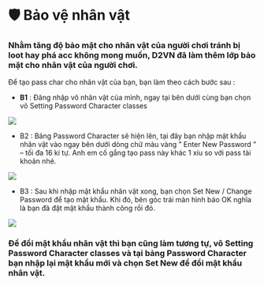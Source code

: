 # 🛡️ Bảo vệ nhân vật

### Nhằm tăng độ bảo mật cho nhân vật của người chơi tránh bị loot hay phá acc không mong muốn, D2VN đã làm thêm lớp bảo mật cho nhân vật của người chơi.

Để tạo pass char cho nhân vật của bạn, bạn làm theo cách bước sau :

* **B1** : Đăng nhập vô nhân vật của mình, ngay tại bên dưới cùng bạn chọn vô Setting Password Character classes

![](https://i0.wp.com/diablo2-vn.com/tm/app/uploads/2023/04/setting.png?resize=758%2C124\&ssl=1)

* B2 : Bảng Password Character sẽ hiện lên, tại đây bạn nhập mật khẩu nhân vật vào ngay bên dưới dòng chữ màu vàng ” Enter New Password ” – tối đa 16 kí tự. Anh em cố gắng tạo pass này khác 1 xíu so với pass tài khoản nhé.

![](https://i0.wp.com/diablo2-vn.com/tm/app/uploads/2023/04/setting1.png?resize=784%2C596\&ssl=1)

* B3 : Sau khi nhập mật khẩu nhân vật xong, bạn chọn Set New / Change Password để tạo mật khẩu. Khi đó, bên góc trái màn hình báo OK nghĩa là bạn đã đặt mật khẩu thành công rồi đó.

![](https://i0.wp.com/diablo2-vn.com/tm/app/uploads/2023/04/setting2-1.png?resize=768%2C399\&ssl=1)

### Để đổi mật khẩu nhân vật thì bạn cũng làm tương tự, vô Setting Password Character classes và tại bảng Password Character bạn nhập lại mật khẩu mới và chọn Set New để đổi mật khẩu nhân vật.
